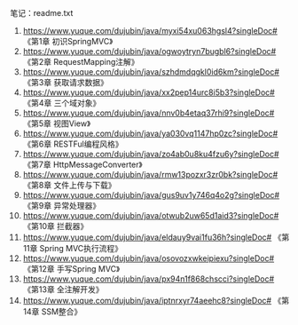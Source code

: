 笔记：readme.txt

1. https://www.yuque.com/dujubin/java/myxi54xu063hgsl4?singleDoc# 《第1章 初识SpringMVC》
2. https://www.yuque.com/dujubin/java/ogwoytryn7bugbl6?singleDoc# 《第2章 RequestMapping注解》
3. https://www.yuque.com/dujubin/java/szhdmdqgkl0id6km?singleDoc# 《第3章 获取请求数据》
4. https://www.yuque.com/dujubin/java/xx2pep14urc8i5b3?singleDoc# 《第4章 三个域对象》
5. https://www.yuque.com/dujubin/java/nnv0b4etaq37rhi9?singleDoc# 《第5章 视图View》
6. https://www.yuque.com/dujubin/java/ya030vq1147hp0zc?singleDoc# 《第6章 RESTFul编程风格》
7. https://www.yuque.com/dujubin/java/zo4ab0u8ku4fzu6y?singleDoc# 《第7章 HttpMessageConverter》
8. https://www.yuque.com/dujubin/java/rmw13pozxr3zr0bk?singleDoc# 《第8章 文件上传与下载》
9. https://www.yuque.com/dujubin/java/gus9uv1y746q4o2g?singleDoc# 《第9章 异常处理器》
10. https://www.yuque.com/dujubin/java/otwub2uw65d1aid3?singleDoc# 《第10章 拦截器》
11. https://www.yuque.com/dujubin/java/eldauy9vai1fu36h?singleDoc# 《第11章 Spring MVC执行流程》
12. https://www.yuque.com/dujubin/java/osovozxwkeipiexu?singleDoc# 《第12章 手写Spring MVC》
13. https://www.yuque.com/dujubin/java/px94n1f868chscci?singleDoc# 《第13章 全注解开发》
14. https://www.yuque.com/dujubin/java/iptnrxyr74aeehc8?singleDoc# 《第14章 SSM整合》
